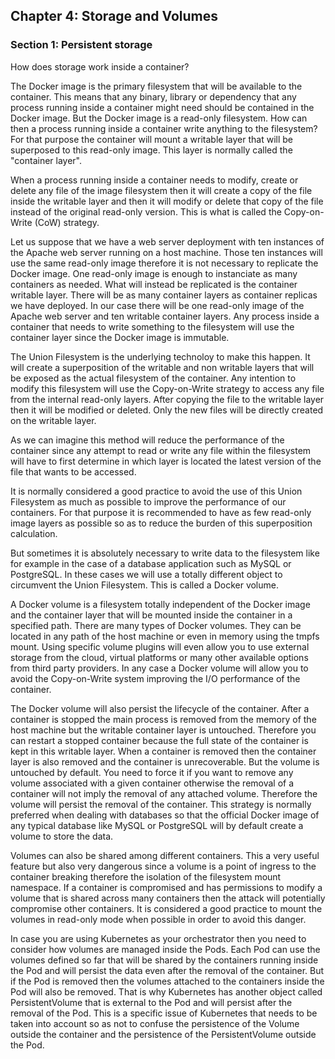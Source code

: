## Chapter 4: Storage and Volumes

### Section 1: Persistent storage

How does storage work inside a container?

The Docker image is the primary filesystem that will be available to the container.
This means that any binary, library or dependency that any process running inside a container might need should be contained in the Docker image.
But the Docker image is a read-only filesystem.
How can then a process running inside a container write anything to the filesystem?
For that purpose the container will mount a writable layer that will be superposed to this read-only image.
This layer is normally called the "container layer".

When a process running inside a container needs to modify, create or delete any file of the image filesystem then it will create a copy of the file inside the writable layer and then it will modify or delete that copy of the file instead of the original read-only version.
This is what is called the Copy-on-Write (CoW) strategy.

Let us suppose that we have a web server deployment with ten instances of the Apache web server running on a host machine.
Those ten instances will use the same read-only image therefore it is not necessary to replicate the Docker image.
One read-only image is enough to instanciate as many containers as needed.
What will instead be replicated is the container writable layer.
There will be as many container layers as container replicas we have deployed.
In our case there will be one read-only image of the Apache web server and ten writable container layers.
Any process inside a container that needs to write something to the filesystem will use the container layer since the Docker image is immutable.

The Union Filesystem is the underlying technoloy to make this happen. 
It will create a superposition of the writable and non writable layers that will be exposed as the actual filesystem of the container.
Any intention to modify this filesystem will use the Copy-on-Write strategy to access any file from the internal read-only layers.
After copying the file to the writable layer then it will be modified or deleted.
Only the new files will be directly created on the writable layer.

As we can imagine this method will reduce the performance of the container since any attempt to read or write any file within the filesystem will have to first determine in which layer is located the latest version of the file that wants to be accessed.

It is normally considered a good practice to avoid the use of this Union Filesystem as much as possible to improve the performance of our containers.
For that purpose it is recommended to have as few read-only image layers as possible so as to reduce the burden of this superposition calculation.

But sometimes it is absolutely necessary to write data to the filesystem like for example in the case of a database application such as MySQL or PostgreSQL.
In these cases we will use a totally different object to circumvent the Union Filesystem.
This is called a Docker volume.

A Docker volume is a filesystem totally independent of the Docker image and the container layer that will be mounted inside the container in a specified path.
There are many types of Docker volumes.
They can be located in any path of the host machine or even in memory using the tmpfs mount.
Using specific volume plugins will even allow you to use external storage from the cloud, virtual platforms or many other available options from third party providers.
In any case a Docker volume will allow you to avoid the Copy-on-Write system improving the I/O performance of the container.

The Docker volume will also persist the lifecycle of the container. 
After a container is stopped the main process is removed from the memory of the host machine but the writable container layer is untouched.
Therefore you can restart a stopped container because the full state of the container is kept in this writable layer.
When a container is removed then the container layer is also removed and the container is unrecoverable.
But the volume is untouched by default.
You need to force it if you want to remove any volume associated with a given container otherwise the removal of a container will not imply the removal of any attached volume.
Therefore the volume will persist the removal of the container.
This strategy is normally preferred when dealing with databases so that the official Docker image of any typical database like MySQL or PostgreSQL will by default create a volume to store the data.

Volumes can also be shared among different containers.
This a very useful feature but also very dangerous since a volume is a point of ingress to the container breaking therefore the isolation of the filesystem mount namespace.
If a container is compromised and has permissions to modify a volume that is shared across many containers then the attack will potentially compromise other containers.
It is considered a good practice to mount the volumes in read-only mode when possible in order to avoid this danger.

In case you are using Kubernetes as your orchestrator then you need to consider how volumes are managed inside the Pods.
Each Pod can use the volumes defined so far that will be shared by the containers running inside the Pod and will persist the data even after the removal of the container.
But if the Pod is removed then the volumes attached to the containers inside the Pod will also be removed.
That is why Kubernetes has another object called PersistentVolume that is external to the Pod and will persist after the removal of the Pod.
This is a specific issue of Kubernetes that needs to be taken into account so as not to confuse the persistence of the Volume outside the container and the persistence of the PersistentVolume outside the Pod.

